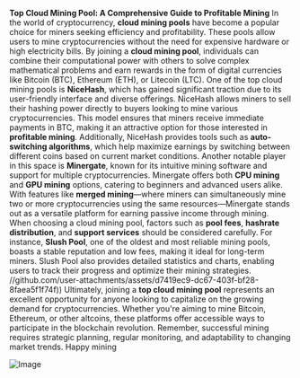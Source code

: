 **Top Cloud Mining Pool: A Comprehensive Guide to Profitable Mining**
In the world of cryptocurrency, **cloud mining pools** have become a popular choice for miners seeking efficiency and profitability. These pools allow users to mine cryptocurrencies without the need for expensive hardware or high electricity bills. By joining a **cloud mining pool**, individuals can combine their computational power with others to solve complex mathematical problems and earn rewards in the form of digital currencies like Bitcoin (BTC), Ethereum (ETH), or Litecoin (LTC). 
One of the top cloud mining pools is **NiceHash**, which has gained significant traction due to its user-friendly interface and diverse offerings. NiceHash allows miners to sell their hashing power directly to buyers looking to mine various cryptocurrencies. This model ensures that miners receive immediate payments in BTC, making it an attractive option for those interested in **profitable mining**. Additionally, NiceHash provides tools such as **auto-switching algorithms**, which help maximize earnings by switching between different coins based on current market conditions.
Another notable player in this space is **Minergate**, known for its intuitive mining software and support for multiple cryptocurrencies. Minergate offers both **CPU mining** and **GPU mining** options, catering to beginners and advanced users alike. With features like **merged mining**—where miners can simultaneously mine two or more cryptocurrencies using the same resources—Minergate stands out as a versatile platform for earning passive income through mining.
When choosing a cloud mining pool, factors such as **pool fees**, **hashrate distribution**, and **support services** should be considered carefully. For instance, **Slush Pool**, one of the oldest and most reliable mining pools, boasts a stable reputation and low fees, making it ideal for long-term miners. Slush Pool also provides detailed statistics and charts, enabling users to track their progress and optimize their mining strategies.
 //github.com/user-attachments/assets/d7419ec9-dc67-403f-bf28-8faea5f1f74f))
Ultimately, joining a **top cloud mining pool** represents an excellent opportunity for anyone looking to capitalize on the growing demand for cryptocurrencies. Whether you're aiming to mine Bitcoin, Ethereum, or other altcoins, these platforms offer accessible ways to participate in the blockchain revolution. Remember, successful mining requires strategic planning, regular monitoring, and adaptability to changing market trends. Happy mining

![Image](https://github.com/user-attachments/assets/d7419ec9-dc67-403f-bf28-8faea5f1f74f)
